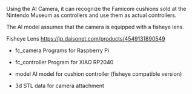 Using the AI ​​Camera, it can recognize the Famicom cushions sold at the Nintendo Museum as controllers and use them as actual controllers.

The AI ​​model assumes that the camera is equipped with a fisheye lens.

Fisheye Lens
https://jp.daisonet.com/products/4549131890549


* fc_camera
Programs for Raspberry Pi

* fc_controller
Program for XIAO RP2040

* model
AI model for cushion controller (fisheye compatible version)

* 3d
STL data for camera attachment
